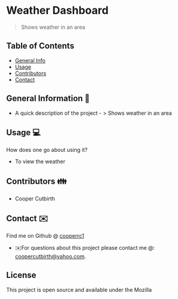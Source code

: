 # Weather Dashboard
> Shows weather in an area


## Table of Contents
* [General Info](#general-information)
* [Usage](#usage)
* [Contributors](#contributors)
* [Contact](#contact)
<!-- * [License](#license) -->


## General Information 📃
- A quick description of the project - > Shows weather in an area


## Usage  💻 
How does one go about using it?
* To view the weather



## Contributors 👪
* Cooper Cutbirth


## Contact ✉️
Find me on Github @ [cooperrc1](http://github.com/cooperrc1)
* ✉️For questions about this project please contact me @: coopercutbirth@yahoo.com.



 ## License
This project is open source and available under the Mozilla


    
